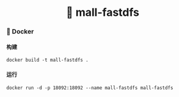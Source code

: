 <h1 align="center">🏪 mall-fastdfs</h1>

### 🐳 Docker

#### 构建

```
docker build -t mall-fastdfs .
```

#### 运行

```
docker run -d -p 18092:18092 --name mall-fastdfs mall-fastdfs
```
